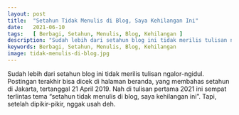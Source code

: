 ```yaml
---
layout: post
title:  "Setahun Tidak Menulis di Blog, Saya Kehilangan Ini"
date:   2021-06-10
tags:   [ Berbagi, Setahun, Menulis, Blog, Kehilangan ]
description: "Sudah lebih dari setahun blog ini tidak merilis tulisan ngalor-ngidul. Postingan terakhir bisa dicek di halaman beranda, yang membahas setahun di Jakarta, tertanggal 21 April 2019. Nah di tulisan pertama 2021 ini sempat terlintas tema “setahun tidak menulis di blog, saya kehilangan ini”."
keywords: Berbagi, Setahun, Menulis, Blog, Kehilangan
image: tidak-menulis-di-blog.jpg
---
```

<p class="intro"><span class="dropcap">S</span>udah lebih dari setahun blog ini tidak merilis tulisan ngalor-ngidul. Postingan terakhir bisa dicek di halaman beranda, yang membahas setahun di Jakarta, tertanggal 21 April 2019. Nah di tulisan pertama 2021 ini sempat terlintas tema “setahun tidak menulis di blog, saya kehilangan ini”. Tapi, setelah dipikir-pikir, nggak usah deh.
</p>
